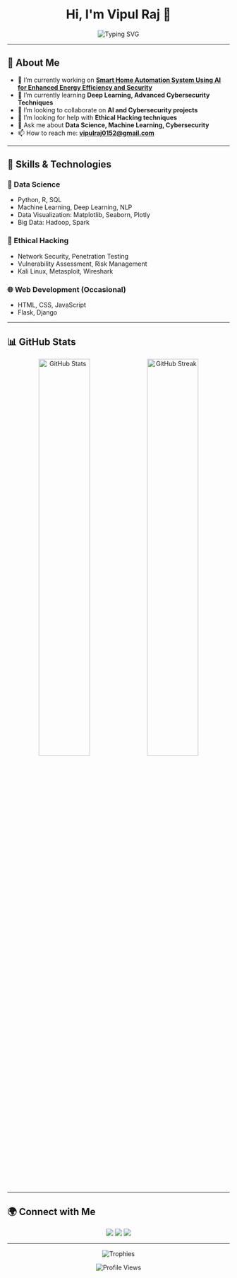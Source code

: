 <h1 align="center">Hi, I'm Vipul Raj 👋</h1>

<p align="center">
  <img src="https://readme-typing-svg.demolab.com?font=Fira+Code&size=24&duration=4000&pause=500&color=1D0A73&width=435&lines=Data+Scientist+%7C+Ethical+Hacker;AI+Enthusiast+%7C+Problem+Solver" alt="Typing SVG">
</p>

---

## 🚀 About Me

- 🔭 I’m currently working on **[Smart Home Automation System Using AI for Enhanced Energy Efficiency and Security](link-to-project)**
- 🌱 I’m currently learning **Deep Learning, Advanced Cybersecurity Techniques**
- 👯 I’m looking to collaborate on **AI and Cybersecurity projects**
- 🤝 I’m looking for help with **Ethical Hacking techniques**
- 💬 Ask me about **Data Science, Machine Learning, Cybersecurity**
- 📫 How to reach me: **vipulraj0152@gmail.com**

---

## 💼 Skills & Technologies

### 🧠 Data Science
- Python, R, SQL
- Machine Learning, Deep Learning, NLP
- Data Visualization: Matplotlib, Seaborn, Plotly
- Big Data: Hadoop, Spark

### 🔐 Ethical Hacking
- Network Security, Penetration Testing
- Vulnerability Assessment, Risk Management
- Kali Linux, Metasploit, Wireshark

### 🌐 Web Development (Occasional)
- HTML, CSS, JavaScript
- Flask, Django

---

## 📊 GitHub Stats

<p align="center">
  <img width="48%" src="https://github-readme-stats.vercel.app/api?username=vipulraj0152&show_icons=true&theme=radical" alt="GitHub Stats">
  <img width="48%" src="https://github-readme-streak-stats.herokuapp.com/?user=vipulraj0152&theme=radical" alt="GitHub Streak">
</p>

---

## 🌍 Connect with Me

<p align="center">
  <a href="https://www.linkedin.com/in/vipulraj0152"><img src="https://img.shields.io/badge/-LinkedIn-0A66C2?style=for-the-badge&logo=Linkedin&logoColor=white"/></a>
  <a href="https://twitter.com/your-profile"><img src="https://img.shields.io/badge/-Twitter-1DA1F2?style=for-the-badge&logo=Twitter&logoColor=white"/></a>
  <a href="https://github.com/vipulraj0152"><img src="https://img.shields.io/badge/-GitHub-181717?style=for-the-badge&logo=GitHub&logoColor=white"/></a>
</p>

---

<p align="center">
  <img src="https://github-profile-trophy.vercel.app/?username=your-github-username&theme=monokai&no-frame=true&column=7" alt="Trophies">
</p>

<p align="center">
  <img src="https://komarev.com/ghpvc/?username=vipulraj0152&label=Profile%20views&color=0e75b6&style=flat" alt="Profile Views">
</p>
